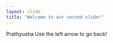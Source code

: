 ```yaml
---
layout: slide
title: "Welcome to our second slide!"
---
```

Prathyusha
Use the left arrow to go back!

